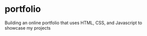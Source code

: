 # portfolio
 Building an online portfolio that uses HTML, CSS, and Javascript to showcase my projects
